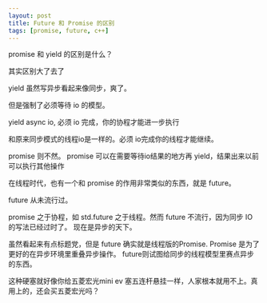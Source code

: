 ```yaml
---
layout: post
title: Future 和 Promise 的区别
tags: [promise, future, c++]
---
```


promise 和 yield 的区别是什么？

其实区别大了去了

yield 虽然写异步看起来像同步，爽了。

但是强制了必须等待 io 的模型。

yield async io, 必须 io 完成，你的协程才能进一步执行

和原来同步模式的线程io是一样的。必须 io完成你的线程才能继续。

promise 则不然。 promise 可以在需要等待io结果的地方再 yield，结果出来以前可以执行其他操作

在线程时代，也有一个和 promise 的作用非常类似的东西，就是 future。

future 从未流行过。

promise 之于协程，如 std.future 之于线程。然而 future 不流行，因为同步 IO 的写法已经过时了。
现在是异步的天下。

虽然看起来有点标题党，但是 future 确实就是线程版的Promise. Promise 是为了更好的在异步环境里重叠异步操作。
future则试图给同步的线程模型里赛点异步的东西。

这种硬塞就好像你给五菱宏光mini ev 塞五连杆悬挂一样，人家根本就用不上。真用上的，还会买五菱宏光吗？
